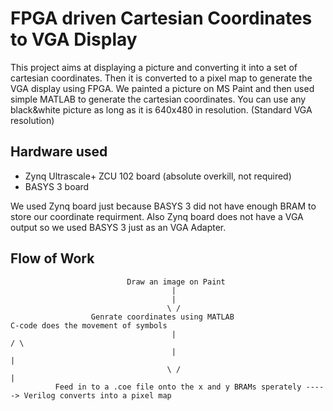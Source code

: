 # FPGA driven Cartesian Coordinates to VGA Display 
This project aims at displaying a picture and converting it into a set of cartesian coordinates. Then it is converted to a pixel map to generate the VGA display using FPGA.
We painted a picture on MS Paint and then used simple MATLAB to generate the cartesian coordinates. You can use any black&white picture as long as it is 640x480 in resolution. (Standard VGA resolution)

## Hardware used
- Zynq Ultrascale+ ZCU 102 board (absolute overkill, not required)
- BASYS 3 board
  
 We used Zynq board just because BASYS 3 did not have enough BRAM to store our coordinate requirment. Also Zynq board does not have a VGA output so we used BASYS 3 just as an VGA Adapter.

## Flow of Work
  
                              Draw an image on Paint
                                        |
                                        |
                                       \ /
                      Genrate coordinates using MATLAB                     C-code does the movement of symbols
                                        |                                               / \
                                        |                                                |
                                       \ /                                               |
              Feed in to a .coe file onto the x and y BRAMs sperately -----> Verilog converts into a pixel map
                                   
            
